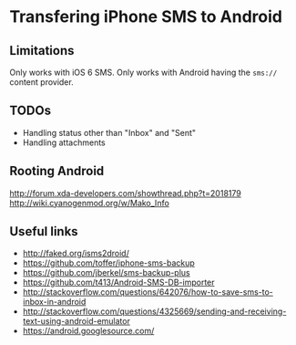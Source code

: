 # Transfering iPhone SMS to Android

## Limitations
Only works with iOS 6 SMS.
Only works with Android having the `sms://` content provider.

## TODOs
* Handling status other than "Inbox" and "Sent"
* Handling attachments

## Rooting Android 
http://forum.xda-developers.com/showthread.php?t=2018179
http://wiki.cyanogenmod.org/w/Mako_Info

## Useful links
* http://faked.org/isms2droid/
* https://github.com/toffer/iphone-sms-backup
* https://github.com/jberkel/sms-backup-plus
* https://github.com/t413/Android-SMS-DB-importer
* http://stackoverflow.com/questions/642076/how-to-save-sms-to-inbox-in-android
* http://stackoverflow.com/questions/4325669/sending-and-receiving-text-using-android-emulator
* https://android.googlesource.com/